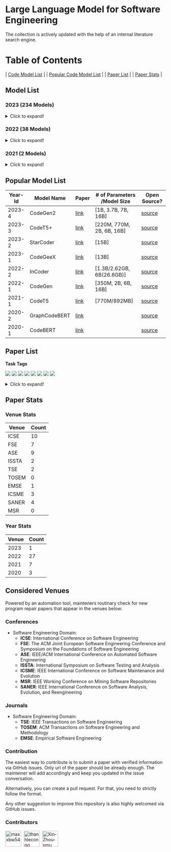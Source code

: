 # Large Language Model for Software Engineering

The collection is actively updated with the help of an internal literature search engine.

# Table of Contents

| [Code Model List](#model-list) |
| [Popular Code Model List](#popular-model-list) |
| [Paper List](#paper-list) |
| [Paper Stats](#paper-stats) |

<a name="model-list"></a>
## Model List

### 2023 (234 Models)

<details>
<summary>Click to expand!</summary>

|  |  |  |
|:--------:|:--------:|:--------:|
|   NoCrypt/fast-repo   |   TabbyML/SantaCoder-1B   |   michaelfeil/ct2fast-starchat-alpha   |
|   mantra-coding/alBERTo   |   michaelfeil/ct2fast-starcoderbase   |   michaelfeil/ct2fast-starcoder   |
|   bigcode/tiny_starcoder_py   |   kevinpro/Vicuna-13B-CoT   |   jiezhou1996/test   |
|   Soliai/Soli   |   bigcode/gpt_bigcode-santacoder   |   michaelfeil/ct2fast-gpt_bigcode-santacoder   |
|   dushigao/yolov4   |   bigcode/starcoder   |   rustformers/bloom-ggml   |
|   rustformers/bloomz-ggml   |   mishasadhaker/codet5_large_typescript   |   sahil2801/instruct-codegen-16B   |
|   jokerLang/aa   |   CNXT/CHaTx   |   sadiqj/camlcoder   |
|   omegaodin/replit-replit-code-v1-3b   |   replit/replit-code-v1-3b   |   teknium/Replit-v1-CodeInstruct-3B-fp16   |
|   teknium/Replit-v1-CodeInstruct-3B   |   kkhan/gpt2-medium-iba-txt   |   4bit/Replit-v1-CodeInstruct-3B   |
|   bigscience/bloomz-560m   |   bigscience/bloomz-1b1   |   bigscience/bloomz-1b7   |
|   bigscience/bloomz-3b   |   bigscience/bloomz-7b1   |   bigscience/bloomz   |
|   Neupane9Sujal/Text_Summarization   |   betelguesestudios/ChatDBD   |   azizp128/emotion-predictor-indobert   |
|   zirui3/starcoder-ft-zh   |   zjunlp/CaMA-13B-LoRA   |   zjunlp/CaMA-13B-Diff   |
|   Aryan2003/roberta_job   |   zchflyer/test11   |   EnterNameBros/DialoGPT-small-Senko-san-ver-2   |
|   dev2bit/es2bash-mt5   |   omegaodin/gpt2   |   Fsoft-AIC/Codebert-docstring-inconsistency   |
|   HuggingFaceH4/starchat-alpha   |   AsakusaRinne/LLamaSharpSamples   |   AlexWortega/wortegaLM-1b   |
|   huolongguo10/check_sec_tiny   |   NeoDim/starcoder-GGML   |   NeoDim/starcoderbase-GGML   |
|   NeoDim/starchat-alpha-GGML   |   christinacdl/moderate_severe_depression_model   |   KinglyCrow/pythia-3b-deduped-sft-r1-python-finetuned   |
|   Binaryy/blender-bot-distill-finetuned   |   Fredithefish/CrimsonPajama   |   showpiece/donut4cover_of_books   |
|   OdiaGenAI/odiagenAI-model-v1   |   NatLee/openpose-keras-model   |   pratikcha/DummyModelTest   |
|   up201806461/BFP-combined   |   baotoan2002/GPT-2   |   brandit/atharv.1   |
|   BlackBull/yeet   |   wandisun/generate_testcase   |   pszemraj/bart-large-code-instructiongen   |
|   redlinezh/redlinezh   |   erichilarysmithsr/Quality-of-Life-Games   |   AlexWortega/wortegaLM   |
|   rishiraj/starchat   |   bigcode/starcoder-megatron   |   bigcode/starcoderbase-megatron   |
|   bigcode/santacoder   |   bigscience/bloom-1b7   |   bigscience/bloom-560m   |
|   bigcode/starpii   |   bigcode/starcoderbase   |   APJ23/MultiHeaded_Sentiment_Analysis_Model   |
|   lentan/replit   |   bigcode/starencoder   |   jitesh/emotion-english   |
|   TinaLiHF/fined-tuned-T5small   |   tmnam20/codebert-code-summarization   |   Vipitis/santacoder-finetuned-the-stack-glsl   |
|   Vipitis/santacoder-finetuned-Shadertoys-fine   |   Vipitis/santacoder-finetuned-Shadertoys   |   tabbleman/test   |
|   huolongguo10/check_sec   |   HelloImSteven/AppleScript-Summarizer   |   duncan93/video   |
|   alexpaul/QI-Large-v1   |   JeanL-0/ChatAnswering-PTBR   |   jitroy07/BOT   |
|   Rirou360/test   |   RafMuz/alpaca7B-lora   |   Akhil0-o/saved_model_links   |
|   TrippingFollowing39/AMOGUS   |   Akhil0-o/saved_model_body   |   MrRainbow/RainbowGPT   |
|   Akhil0-o/Phishing_detection   |   Ilangraterol/Dataset_model   |   AlexWortega/instruct_rugptlarge   |
|   MLRush/chinese-chat-30m   |   MLRush/chinese-lm-30m   |   ParsaKgvr/mmdGPT   |
|   ParsaKgvr/mmdBERT   |   dorkai/codeX-1.0   |   OtterDev/otterchat   |
|   Phonecharger/WLAsw1   |   MatthiasPi/ActiveLearningModel-WAR-WassersteinActiveRegression   |   Wannita/baseline_codecompletion   |
|   ybelkada/bloom-1b7-8bit   |   kelly233/test_model   |   ArmelR/AlpacaCode512   |
|   bigscience/bloom-3b   |   lambdasec/santafixer   |   ybelkada/bloom-560m-8bit   |
|   PromptKing/GTA5_PROCESS_LEARNING_AI   |   Qrstud/ANCs   |   HTP/CHaTx   |
|   LYFCJJ/anythingv45-cjj-diffusers   |   hakurei/instruct-12b   |   Dirus/GPTOWN   |
|   TeamGZG/toxic-comment-classification-project   |   MarTinSForZZa/Innerversal   |   newsrx/bloomz-7b1   |
|   0x7194633/pyGPT-50M   |   dhnchandan/huggingface   |   RomanTeucher/PythonCoder   |
|   bigscience/bloom   |   edbeeching/llama-se-rl-adapter   |   TheEeeeLin/test   |
|   olivierdehaene/optimized-santacoder   |   Mauquoi-00/Teenage_Gender_Classification   |   Esly35i/Esmoli   |
|   zee2221/ai_me   |   urmom12349823/AItext   |   manstepharder/hangi   |
|   Sentdex/GPyT   |   lxe/Cerebras-GPT-2.7B-Alpaca-SP   |   akone/bloomgpt   |
|   TSjB/mbart-large-52-qm-ru-v1   |   Wannita/PyCoder   |   mazeratti/creative   |
|   TabbyML/NeoX-1.3B   |   pszemraj/bart-base-code-instructiongen   |   AlexWortega/instruct_rugptMedium   |
|   vernin/maylora   |   valooo/test   |   amongusrickroll68/MeloMind   |
|   amongusrickroll68/TextImagine-1.0-March-2023   |   badmatr11x/distilroberta-base-offensive-hateful-speech-text-multiclassification   |   Techh/speed_car_policee   |
|   Ar4ikov/gpt2-650k-stable-diffusion-prompt-generator   |   bigscience/distill-bloom-1b3   |   CAUKiel/JavaBERT   |
|   emre/java-RoBERTa-Tara-small   |   Ashokajou51/NonToxicCivilBert   |   thevyasamit/bert_fake_news_classification   |
|   namikazi25/DCNN_on_CIFAR_10   |   mdoshi2612/fake-news-detector   |   CAUKiel/JavaBERT-uncased   |
|   shibing624/code-autocomplete-distilgpt2-python   |   shibing624/code-autocomplete-gpt2-base   |   aarnphm/multi-length-text-classification-pipeline   |
|   NITINNANNAPANENI/Ll   |   rockmiin/ml-codeparrot   |   Naina07/Fine_tune   |
|   bigscience/bloom-1b1   |   bigscience/distill-bloom-1b3-10x   |   wittyicon/Text-Alchemy   |
|   razent/cotext-1-cc   |   omarelsayeed/wav2vec2_ar_anz2   |   whybeyoung/test   |
|   KonghaYao/MagicPrompt_SD_V1   |   zabir-alnazi/fatima-fellowship-ai-gen-detector   |   Abdullah007/image-classification-ResNet50   |
|   AlexWortega/instruct_rugptSmall   |   sjiang1/codecse   |   daeunj/828A   |
|   Ajibola/PaViT   |   changwh5/BigBiGAN-MNIST-150epoch   |   Azarthehulk/Image_preprocessing_basics   |
|   nishakathiriya/DR-model   |   AcrossTheUniverseZ/ATUZGenerator   |   Roy029/sno_empty   |
|   imharesh/Shabbat   |   pavanBuduguppa/asr_inverse_text_normalization   |   NeyroTech/PicKHK   |
|   rapples/png2emb   |   AlexWortega/taskGPT2-xl-v0.2a   |   marlenezw/AutoVC_Voice_Conversion   |
|   mrm8488/santacoder-finetuned-the-stack-clojure   |   BrendaTellez/sounds   |   BrendaTellez/SoundClassificationCNNRNN   |
|   samkenxstream/AlgoSilicon   |   samkenxstream/HierarchyMartialsAI   |   ilahazs/rokashibasakiv1   |
|   bigscience/bloom-7b1   |   bigscience/bloom-560m-intermediate   |   bigscience/bloom-1b1-intermediate   |
|   bigscience/bloom-3b-intermediate   |   bigscience/bloom-7b1-intermediate   |   bigscience/bloomz-mt   |
|   bigscience/bloomz-7b1-mt   |   bigscience/bloomz-7b1-p3   |   bigscience/bloomz-p3   |
|   bigscience/bloom-1b7-intermediate   |   mrm8488/santacoder-finetuned-the-stack-swift   |   Neighhhbor/Test_model   |
|   muhtasham/santacoder-finetuned-the-stack-cobol   |   muhtasham/santacoder-finetuned-the-stack-assembly   |   HuggingFaceH4/bloomz-7b1   |
|   zkep/detr   |   loubnabnl/santacoder-code-to-text   |   mrm8488/santacoder-finetuned-the-stack-bash-shell   |
|   Thyral/Testing   |   noahshinn024/santacoder-ts   |   el-profesor/code_t5   |
|   K8778/universe   |   CarperAI/diff-codegen-6b-v2   |   CarperAI/diff-codegen-2b-v2   |
|   CarperAI/diff-codegen-350m-v2   |   96harsh56/bert_test2   |   aminian/ML-final-project   |
|   microsoft/codereviewer   |   facebook/incoder-1B   |   facebook/incoder-6B   |
|   MrFitzmaurice/roberta-finetuned-topic-5   |   mble/nameToStdName   |   aadvari/movie-recommender   |
|   aparnabhat/kannada-ner   |   Kaliel456/Lynn   |   bigcode/santacoder-megatron   |
|  Salesforce/codegen2-1B | Salesforce/codegen2-3_7B |Salesforce/codegen2-7B

</details>

### 2022 (38 Models)

<details>
<summary>Click to expand!</summary>
	
|  |  |  |
|:--------:|:--------:|:--------:|
|   mrm8488/bloom-560m-finetuned-the-stack-rust   |   smallcloudai/codify_medium_multi   |   smallcloudai/codify_3b_multi   |
|   anjandash/JavaBERT-small   |   anjandash/JavaBERT-mini   |   saikatc/NatGen   |
|   Nokia/nlgp-docstring   |   alecsharpie/codegen_350m_html   |   alecsharpie/codegen_350m_css   |
|   CarperAI/diff-codegen-350m-v1   |   giulio98/codegen-350M-multi-xlcost-v2   |   giulio98/codegen-350M-multi-xlcost   |
|   Nokia/nlgp-natural   |   model-attribution-challenge/bloom-560m   |   CarperAI/FIM-NeoX-1.3B   |
|   model-attribution-challenge/bloom-2b5   |   huggingface/CodeBERTa-language-id   |   codeparrot/codeparrot-small-code-to-text   |
|   moyix/csrc_774m   |   codeparrot/unixcoder-java-complexity-prediction   |   codeparrot/codeparrot-small-text-to-code   |
|   bigscience/bloom-optimizer-states   |   model-attribution-challenge/bloom-350m   |   little-star/good_model   |
|   codeparrot/codeparrot-small-multi   |   bigscience/bloom-intermediate   |   bigscience/tr11-176B-logs   |
|   codeparrot/codeparrot-small   |   huggingface/CodeBERTa-small-v1   |   codeparrot/codeparrot   |
|   lvwerra/test_card   |   razent/spbert-mlm-base   |   razent/spbert-mlm-wso-base   |
|   razent/spbert-mlm-zero   |   razent/cotext-2-cc   |   razent/cotext-1-ccg   |
|   ietz/distilroberta-base-finetuned-jira-qt-issue-titles-and-bodies   |   ietz/distilroberta-base-finetuned-jira-qt-issue-title   |

</details>

### 2021 (2 Models)

<details>
<summary>Click to expand!</summary>

|  |  |  |
|:--------:|:--------:|:--------:|
|   mrm8488/codeBERTaJS   |   mrm8488/CodeBERTaPy   |

</details>

<a name="popular-model-list"></a>
## Popular Model List

| Year-Id | Model Name    | Paper                            | # of Parameters /Model Size | Open Source?                                             |
|---------|---------------|----------------------------------|-----------------------------|----------------------------------------------------------|
| 2023-4  | CodeGen2      | [link](https://arxiv.org/abs/2305.02309) | [1B, 3.7B, 7B, 16B]         | [source](https://github.com/salesforce/CodeGen2) |
| 2023-3  | CodeT5+       | [link](https://arxiv.org/abs/2305.07922) | [220M, 770M, 2B, 6B, 16B]   | [source](https://github.com/salesforce/CodeT5/tree/main/CodeT5%2B) |
| 2023-2  | StarCoder     | [link](https://arxiv.org/abs/2305.06161) | [15B]                       | [source](https://github.com/bigcode-project/starcoder)             |
| 2023-1  | CodeGeeX      | [link](https://arxiv.org/abs/2303.17568) | [13B]                       | [source](https://github.com/THUDM/CodeGeeX)                        |
| 2022-2  | InCoder       | [link](https://arxiv.org/abs/2204.05999) | [1.3B/2.62GB, 6B(26.6GB)]   | [source](https://github.com/dpfried/incoder)                       |
| 2022-1  | CodeGen       | [link](https://arxiv.org/abs/2203.13474) | [350M, 2B, 6B, 16B]         | [source](https://github.com/salesforce/CodeGen)                    |
| 2021-1  | CodeT5        | [link](https://arxiv.org/abs/2109.00859) | [770M/892MB]                | [source](https://github.com/salesforce/CodeT5)                     |
| 2020-2  | GraphCodeBERT | [link](https://arxiv.org/abs/2009.08366) |                             | [source](https://github.com/microsoft/CodeBERT#graphcodebert)      |
| 2020-1  | CodeBERT      | [link](https://arxiv.org/abs/2002.08155) |                             | [source](https://github.com/microsoft/CodeBERT)                    |


<a name="paper-list"></a>
## Paper List

**Task Tags**

[![](https://img.shields.io/badge/-Code%20Generation-brightgreen)](https://img.shields.io/badge/-Code%20Generation-brightgreen)
[![](https://img.shields.io/badge/-Code%20Summarization-green)](https://img.shields.io/badge/-Code%20Summarization-green)
[![](https://img.shields.io/badge/-Bug%20Detection-yellowgreen)](https://img.shields.io/badge/-Bug%20Detection-yellowgreen)
[![](https://img.shields.io/badge/-Program%20Repair-orange)](https://img.shields.io/badge/-Program%20Repair-orange)
[![](https://img.shields.io/badge/-Vulnerability%20Detection-red)](https://img.shields.io/badge/-Vulnerability%20Detection-red)
[![](https://img.shields.io/badge/-Vulnerability%20Repair-lightgrey)](https://img.shields.io/badge/-Vulnerability%20Repair-lightgrey)
[![](https://img.shields.io/badge/-Clone%20Detection-blue)](https://img.shields.io/badge/-Clone%20Detection-blue)
[![](https://img.shields.io/badge/-Code%20Review-brightgreen)](https://img.shields.io/badge/-Code%20Review-brightgreen)


<details>
<summary>Click to expand!</summary>
  
| Year-Id | Title        | Venue Name(Type) |
|---------|---------------------------------------------------------------------------------------------------------------------------------|------------|
| 2023-1  | [Invalidator: Automated Patch Correctness Assessment via Semantic and Syntactic Reasoning](https://10.1109/TSE.2023.3255177)              | TSE(J)        |
| 2022-27 | [Fast Changeset-based Bug Localization with BERT](https://doi.org/10.1145/3510003.3510042)       | ICSE(C)       |
| 2022-26  | [An Empirical Study on the Usage of Transformer Models for Code Completion](https://doi.org/10.1109/TSE.2021.3128234)              | TSE(J)        |
| 2022-25  | [DualSC: Automatic Generation and Summarization of Shellcode via Transformer and Dual Learning](https://doi.org/10.1109/SANER53432.2022.00052)       | SANER(C)        |
| 2022-24  | [Source Code Summarization with Structural Relative Position Guided Transformer](https://doi.org/10.1109/SANER53432.2022.00013)       | SANER(C)        |
| 2022-23  | [Aspect-Based API Review Classification: How Far Can Pre-Trained Transformer Model Go?](https://doi.org/10.1109/SANER53432.2022.00054)       | SANER(C)        |
| 2022-22  | [Can Identifier Splitting Improve Open-Vocabulary Language Model of Code?](https://doi.org/10.1109/SANER53432.2022.00130)       | SANER(C)        |
| 2022-21  | [Evaluation of Context-Aware Language Models and Experts for Effort Estimation of Software Maintenance Issues](https://doi.org/10.1109/ICSME55016.2022.00020)       | ICSME(C)        |
| 2022-20 | [Automating code review activities by large-scale pre-training](https://dl.acm.org/doi/10.1145/3540250.3549081)                                                                                    | FSE(C)        |
| 2022-19 | [VulCurator: A Vulnerability-fixing Commit Detector](https://doi.org/10.1145/3540250.3558936)       | FSE(C)        |
| 2022-18 | [AutoPruner: Transformer-based Call Graph Pruning](https://doi.org/10.1145/3540250.3549175)       | FSE(C)        |
| 2022-17 | [Can pre-trained code embeddings improve model performance? Revisiting the use of code embeddings in software engineering tasks](https://doi.org/10.1007/s10664-022-10118-5)    | EMSE(J)       |
| 2022-16 | [Bridging Pre-trained Models and Downstream Tasks for Source Code Understanding](https://doi.org/10.1145/3510003.3510062)       | ICSE(C)       |
| 2022-15 | [Jigsaw: Large Language Models meet Program Synthesis](https://doi.org/10.1145/3510003.3510203)       | ICSE(C)       |
| 2022-14 | [Natural Attack for Pre-trained Models of Code](https://doi.org/10.1145/3510003.3510146)       | ICSE(C)       |
| 2022-13 | [Using Pre-Trained Models to Boost Code Review Automation](https://doi.org/10.1145/3510003.3510621)       | ICSE(C)       |
| 2022-12 | [What Do They Capture? - A Structural Analysis of Pre-Trained Language Models for Source Code](https://doi.org/10.1145/3510003.3510050)       | ICSE(C)       |
| 2022-11 | [A Light Bug Triage Framework for Applying Large Pre-trained Language Model](https://doi.org/10.1145/3551349.3556898)       | ASE(C)        |
| 2022-10 | [AST-Probe: Recovering abstract syntax trees from hidden representations of pre-trained language models](https://doi.org/10.1145/3551349.3556900)       | ASE(C)        |
| 2022-9  | [Compressing Pre-trained Models of Code into 3 MB](https://doi.org/10.1145/3551349.3556964)       | ASE(C)        |
| 2022-8  | [PRCBERT: Prompt Learning for Requirement Classification using BERT-based Pretrained Language Models](https://doi.org/10.1145/3551349.3560417)       | ASE(C)        |
| 2022-7  | [Prompt-tuned Code Language Model as a Neural Knowledge Base for Type Inference in Statically-Typed Partial Code](https://doi.org/10.1145/3551349.3556912)       | ASE(C)        |
| 2022-6  | [Few-shot training LLMs for project-specific code-summarization](https://doi.org/10.1145/3551349.3559555)       | ASE(C)        |
| 2022-5  | [Diet code is healthy: simplifying programs for pre-trained models of code](https://doi.org/10.1145/3540250.3549094)       | FSE(C)        |
| 2022-4  | [Discrepancies among pre-trained deep neural networks: a new threat to model zoo reliability](https://doi.org/10.1145/3540250.3560881)       | FSE(C)        |
| 2022-3  | [Effective and scalable fault injection using bug reports and generative language models](https://doi.org/10.1145/3540250.3558907)       | FSE(C)        |
| 2022-2  | [An extensive study on pre-trained models for program understanding and generation](https://doi.org/10.1145/3533767.3534390)       | ISSTA(C)      |
| 2022-1  | [Using pre-trained language models to resolve textual and semantic merge conflicts (experience paper)](https://doi.org/10.1145/3533767.3534396)       | ISSTA(C)      |
| 2021-7 | [Studying the Usage of Text-To-Text Transfer Transformer to Support Code-Related Tasks](https://doi.org/10.1109/ICSE43902.2021.00041)       | ICSE(C)       |
| 2021-6 | [Traceability Transformed: Generating more Accurate Links with Pre-Trained BERT Models](https://doi.org/10.1109/ICSE43902.2021.00040)       | ICSE(C)       |
| 2021-5 | [Code Prediction by Feeding Trees to Transformers](https://doi.org/10.1109/ICSE43902.2021.00026)       | ICSE(C)       |
| 2021-4  | [Traceability Transformed: Generating more Accurate Links with Pre-Trained BERT Models](https://doi.org/10.1109/ICSE43902.2021.00040)  | ICSE(C)       |
| 2021-3  | [DeepMemory: Model-based Memorization Analysis of Deep Neural Language Models](https://doi.org/10.1109/ASE51524.2021.9678871) | ASE(C)        |
| 2021-2  | [What do pre-trained code models know about code?](https://doi.org/10.1109/ASE51524.2021.9678927) | ASE(C)        |
| 2021-1  | [Does reusing pre-trained NLP model propagate bugs?](https://doi.org/10.1145/3468264.3473494)       | FSE(C)        |
| 2020-3  | [Achieving Reliable Sentiment Analysis in the Software Engineering Domain using BERT](https://doi.org/10.1109/ICSME46990.2020.00025)       | ICSME(C)        |
| 2020-2  | [Sentiment Analysis for Software Engineering: How Far Can Pre-trained Transformer Models Go?](https://doi.org/10.1109/ICSME46990.2020.00017)       | ICSME(C)        |
| 2020-1  | [Multi-task Learning based Pre-trained Language Model for Code Completion](https://doi.org/10.1145/3324884.3416591)       | ASE(C)        |
  
</details>

<a name="paper-stats"></a>
## Paper Stats


### Venue Stats

| Venue | Count |
|-------|-------|
| ICSE  |   10   |
| FSE   |   7    |
| ASE   |   9    |
| ISSTA |   2    |
| TSE   |   2    |
| TOSEM |   0    |
| EMSE  |    1   |
| ICSME  |    3   |
| SANER  |    4   |
| MSR  |    0   |

### Year Stats

| Venue | Count |
|-------|-------|
| 2023  |   1    |
| 2022  |   27    |
| 2021   |   7    |
| 2020 |    3   |

## Considered Venues
Powered by an automation tool, mainteners routinary check for new program repair papers that appear in the venues below:

### Conferences
- Software Engineering Domain:
	- **ICSE**: International Conference on Software Engineering
	- **FSE**: The ACM Joint European Software Engineering Conference and Symposium on the Foundations of Software Engineering
	- **ASE**: IEEE/ACM International Conference on Automated Software Engineering
	- **ISSTA**: International Symposium on Software Testing and Analysis
	- **ICSME**: IEEE International Conference on Software Maintenance and Evolution
	- **MSR**: IEEE Working Conference on Mining Software Repositories
	- **SANER**: IEEE International Conference on Software Analysis, Evolution, and Reengineering

### Journals
- Software Engineering Domain:
	- **TSE**: IEEE Transactions on Software Engineering
	- **TOSEM**: ACM Transactions on Software Engineering and Methodology
	- **EMSE**: Empirical Software Engineering

### Contribution
The easiest way to contribute is to submit a paper with verified information via GitHub issues. Only url of the paper should be already enough. The mainteiner will add accordingly and keep you updated in the issue conversation.

Alternatively, you can create a pull request. For that, you need to strictly follow the format.

Any other suggestion to improve this repository is also highly welcomed via GitHub issues.

### Contributors

<p align="left"><a href="https://github.com/maxxbw54"><img src="https://avatars.githubusercontent.com/maxxbw54?v=4" width="50px" alt="maxxbw54" /></a>&nbsp;&nbsp;<a href="https://github.com/thanhlecongg"><img src="https://avatars.githubusercontent.com/thanhlecongg?v=4" width="50px" alt="thanhlecongg" /></a></a>&nbsp;&nbsp;<a href="https://github.com/Xin-Zhou-smu"><img src="https://avatars.githubusercontent.com/Xin-Zhou-smu?v=4" width="50px" alt="Xin-Zhou-smu" /></a>&nbsp;&nbsp;</p>




